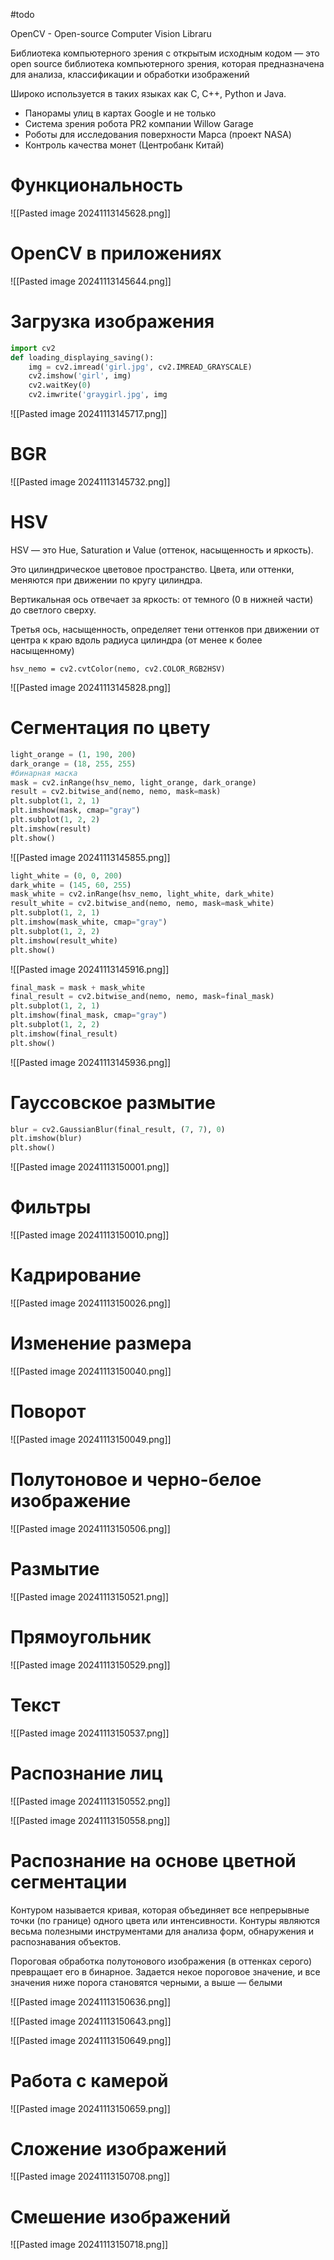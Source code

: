 #todo

OpenCV - Open-source Computer Vision Libraru

Библиотека компьютерного зрения с открытым исходным кодом — это open source библиотека компьютерного зрения, которая предназначена для анализа, классификации и обработки изображений

Широко используется в таких языках как C, C++, Python и Java.

- Панорамы улиц в картах Google и не только
- Система зрения робота PR2 компании Willow Garage
- Роботы для исследования поверхности Марса (проект NASA)
- Контроль качества монет (Центробанк Китай)
# Функциональность

![[Pasted image 20241113145628.png]]

# OpenCV в приложениях

![[Pasted image 20241113145644.png]]

# Загрузка изображения

```Python
import cv2
def loading_displaying_saving():
	img = cv2.imread('girl.jpg', cv2.IMREAD_GRAYSCALE)
	cv2.imshow('girl', img)
	cv2.waitKey(0)
	cv2.imwrite('graygirl.jpg', img
```

![[Pasted image 20241113145717.png]]

# BGR

![[Pasted image 20241113145732.png]]

# HSV

HSV — это Hue, Saturation и Value (оттенок, насыщенность и яркость).

Это цилиндрическое цветовое пространство. Цвета, или оттенки, меняются при движении по кругу цилиндра.

Вертикальная ось отвечает за яркость: от темного (0 в нижней части) до светлого сверху.

Третья ось, насыщенность, определяет тени оттенков при движении от центра к краю вдоль радиуса цилиндра (от менее к более насыщенному)

`hsv_nemo = cv2.cvtColor(nemo, cv2.COLOR_RGB2HSV)`

![[Pasted image 20241113145828.png]]

# Сегментация по цвету

```Python
light_orange = (1, 190, 200)
dark_orange = (18, 255, 255)
#бинарная маска
mask = cv2.inRange(hsv_nemo, light_orange, dark_orange)
result = cv2.bitwise_and(nemo, nemo, mask=mask)
plt.subplot(1, 2, 1)
plt.imshow(mask, cmap="gray")
plt.subplot(1, 2, 2)
plt.imshow(result)
plt.show()
```

![[Pasted image 20241113145855.png]]

```Python
light_white = (0, 0, 200)
dark_white = (145, 60, 255)
mask_white = cv2.inRange(hsv_nemo, light_white, dark_white)
result_white = cv2.bitwise_and(nemo, nemo, mask=mask_white)
plt.subplot(1, 2, 1)
plt.imshow(mask_white, cmap="gray")
plt.subplot(1, 2, 2)
plt.imshow(result_white)
plt.show()
```

![[Pasted image 20241113145916.png]]

```Python
final_mask = mask + mask_white
final_result = cv2.bitwise_and(nemo, nemo, mask=final_mask)
plt.subplot(1, 2, 1)
plt.imshow(final_mask, cmap="gray")
plt.subplot(1, 2, 2)
plt.imshow(final_result)
plt.show()
```

![[Pasted image 20241113145936.png]]

# Гауссовское размытие

```Python
blur = cv2.GaussianBlur(final_result, (7, 7), 0)
plt.imshow(blur)
plt.show()
```

![[Pasted image 20241113150001.png]]

# Фильтры
![[Pasted image 20241113150010.png]]

# Кадрирование

![[Pasted image 20241113150026.png]]

# Изменение размера

![[Pasted image 20241113150040.png]]

# Поворот

![[Pasted image 20241113150049.png]]

# Полутоновое и черно-белое изображение

![[Pasted image 20241113150506.png]]

# Размытие

![[Pasted image 20241113150521.png]]

# Прямоугольник


![[Pasted image 20241113150529.png]]

# Текст

![[Pasted image 20241113150537.png]]

# Распознание лиц

![[Pasted image 20241113150552.png]]

![[Pasted image 20241113150558.png]]

# Распознание на основе цветной сегментации

Контуром называется кривая, которая объединяет все непрерывные точки (по границе) одного цвета или интенсивности. Контуры являются весьма полезными инструментами для анализа форм, обнаружения и распознавания объектов.

Пороговая обработка полутонового изображения (в оттенках серого) превращает его в бинарное. Задается некое пороговое значение, и все значения ниже порога становятся черными, а выше — белыми

![[Pasted image 20241113150636.png]]

![[Pasted image 20241113150643.png]]

![[Pasted image 20241113150649.png]]

# Работа с камерой

![[Pasted image 20241113150659.png]]

# Сложение изображений

![[Pasted image 20241113150708.png]]

# Смешение изображений

![[Pasted image 20241113150718.png]]